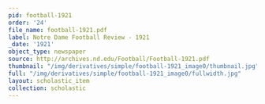 ```yaml
---
pid: football-1921
order: '24'
file_name: football-1921.pdf
label: Notre Dame Football Review - 1921
_date: '1921'
object_type: newspaper
source: http://archives.nd.edu/Football/Football-1921.pdf
thumbnail: "/img/derivatives/simple/football-1921_image0/thumbnail.jpg"
full: "/img/derivatives/simple/football-1921_image0/fullwidth.jpg"
layout: scholastic_item
collection: scholastic
---
```

